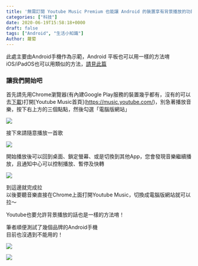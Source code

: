 ```yaml
---
title: '無需訂閱 Youtube Music Premium 也能讓 Android 的裝置享有背景播放的功能 (Youtube 也適用哦！)'
categories: ["科技"]
date: 2020-06-19T15:58:18+0000
draft: false
tags: ["Android", "生活小知識"]
Author: 蘿蔔
---
```


此處主要由Android手機作為示範，Android 平板也可以用一樣的方法唷  
iOS/iPadOS也可以用類似的方法，[請見此篇](https://blog.steveyi.net/youtube-background-playing-ios "https://blog.steveyi.net/youtube-background-playing-ios")

### 讓我們開始吧

首先請先用Chrome瀏覽器(有內建Google Play服務的裝置幾乎都有，沒有的可以去[下載](https://www.google.com/search?q=chrome+apk "https://www.google.com/search?q=chrome+apk"))打開[Youtube Music首頁](https://music.youtube.com/)，別急著播放音樂，按下右上方的三個點點，然後勾選「電腦版網站」

![](https://static-a1.steveyi.net/media/blog/2020061915465212.png)

接下來請隨意播放一首歌

![](https://static-a1.steveyi.net/media/blog/2020061915473810.png)

開始播放後可以回到桌面、鎖定螢幕、或是切換到其他App，您會發現音樂繼續播放，且通知中心可以控制播放、暫停及快轉

![](https://static-a1.steveyi.net/media/blog/2020061915505855.png)

到這邊就完成拉  
以後要聽音樂直接在Chrome上面打開Youtube Music，切換成電腦版網站就可以拉～  
  
Youtube也要允許背景播放的話也是一樣的方法唷！

筆者順便測試了幾個品牌的Android手機  
目前也沒遇到不能用的！

![](https://static-a1.steveyi.net/media/blog/2020061915532349.jpg)

![](https://static-a1.steveyi.net/media/blog/2020061915534442.png)
